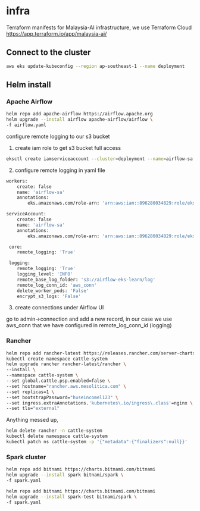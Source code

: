 # infra

Terraform manifests for Malaysia-AI infrastructure, we use Terraform Cloud https://app.terraform.io/app/malaysia-ai/

## Connect to the cluster

```bash
aws eks update-kubeconfig --region ap-southeast-1 --name deployment
```

## Helm install

### Apache Airflow

```bash
helm repo add apache-airflow https://airflow.apache.org
helm upgrade --install airflow apache-airflow/airflow \
-f airflow.yaml
```

configure remote logging to our s3 bucket
1. create iam role to get s3 bucket full access 
```bash
eksctl create iamserviceaccount --cluster=deployment --name=airflow-sa --namespace=default --attach-policy-arn=arn:aws:iam::aws:policy/AmazonS3FullAccess --approve
```

2. configure remote logging in yaml file
```bash
workers:
    create: false
    name: 'airflow-sa'
    annotations:
        eks.amazonaws.com/role-arn: 'arn:aws:iam::896280034829:role/eksctl-deployment-addon-iamserviceaccount-de-Role1-DU6JB1S0FU1J'
```
```bash
serviceAccount:
    create: false
    name: 'airflow-sa'
    annotations:
        eks.amazonaws.com/role-arn: 'arn:aws:iam::896280034829:role/eksctl-deployment-addon-iamserviceaccount-de-Role1-DU6JB1S0FU1J'
```
```bash
 core:
    remote_logging: 'True'
```
```bash
 logging:
    remote_logging: 'True'
    logging_level: 'INFO'
    remote_base_log_folder: 's3://airflow-eks-learn/log'
    remote_log_conn_id: 'aws_conn'
    delete_worker_pods: 'False'
    encrypt_s3_logs: 'False'
```

3. create connections under Airflow UI

go to admin->connection and add a new record, in our case we use aws_conn that we have configured in remote_log_conn_id (logging)


### Rancher

```bash
helm repo add rancher-latest https://releases.rancher.com/server-charts/latest
kubectl create namespace cattle-system
helm upgrade rancher rancher-latest/rancher \
--install \
--namespace cattle-system \
--set global.cattle.psp.enabled=false \
--set hostname="rancher.aws.mesolitica.com" \
--set replicas=1 \
--set bootstrapPassword="huseincomel123" \
--set ingress.extraAnnotations.'kubernetes\.io/ingress\.class'=nginx \
--set tls="external"
```

Anything messed up,

```bash
helm delete rancher -n cattle-system
kubectl delete namespace cattle-system
kubectl patch ns cattle-system -p '{"metadata":{"finalizers":null}}'
```

### Spark cluster

```bash
helm repo add bitnami https://charts.bitnami.com/bitnami
helm upgrade --install spark bitnami/spark \
-f spark.yaml
```

```bash
helm repo add bitnami https://charts.bitnami.com/bitnami
helm upgrade --install spark-test bitnami/spark \
-f spark.yaml
```